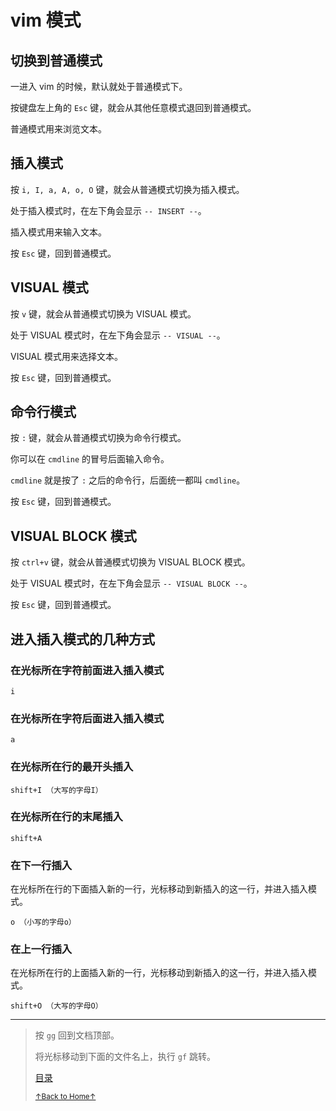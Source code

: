 # vim 模式

## 切换到普通模式

一进入 vim 的时候，默认就处于普通模式下。

按键盘左上角的 `Esc` 键，就会从其他任意模式退回到普通模式。

普通模式用来浏览文本。

## 插入模式

按 `i, I, a, A, o, O` 键，就会从普通模式切换为插入模式。

处于插入模式时，在左下角会显示 `-- INSERT --`。

插入模式用来输入文本。

按 `Esc` 键，回到普通模式。

## VISUAL 模式

按 `v` 键，就会从普通模式切换为 VISUAL 模式。

处于 VISUAL 模式时，在左下角会显示 `-- VISUAL --`。

VISUAL 模式用来选择文本。

按 `Esc` 键，回到普通模式。

## 命令行模式

按 `:` 键，就会从普通模式切换为命令行模式。

你可以在 `cmdline` 的冒号后面输入命令。

`cmdline` 就是按了 `:` 之后的命令行，后面统一都叫 `cmdline`。

按 `Esc` 键，回到普通模式。

## VISUAL BLOCK 模式

按 `ctrl+v` 键，就会从普通模式切换为 VISUAL BLOCK 模式。

处于 VISUAL 模式时，在左下角会显示 `-- VISUAL BLOCK --`。

按 `Esc` 键，回到普通模式。

## 进入插入模式的几种方式

### 在光标所在字符前面进入插入模式

```
i
```

### 在光标所在字符后面进入插入模式

```
a
```

### 在光标所在行的最开头插入

```
shift+I （大写的字母I）
```

### 在光标所在行的末尾插入

```
shift+A
```

### 在下一行插入

在光标所在行的下面插入新的一行，光标移动到新插入的这一行，并进入插入模式。

```
o （小写的字母o）
```

### 在上一行插入

在光标所在行的上面插入新的一行，光标移动到新插入的这一行，并进入插入模式。

```
shift+O （大写的字母O）
```

* * *

> 按 `gg` 回到文档顶部。
>
> 将光标移动到下面的文件名上，执行 `gf` 跳转。
>
> [目录](README.md)
>
> <a href='https://github.com/MDGSF/MyVim'><small>↑Back to Home↑</small></a>

